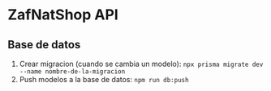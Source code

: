 # ZafNatShop API

## Base de datos

1. Crear migracion (cuando se cambia un modelo): `npx prisma migrate dev --name nombre-de-la-migracion`
2. Push modelos a la base de datos: `npm run db:push`
